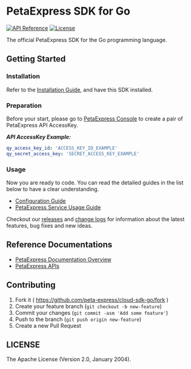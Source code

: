 # PetaExpress SDK for Go

[![API Reference](http://img.shields.io/badge/api-reference-green.svg)](http://docs.petaexpress.com)
[![License](http://img.shields.io/badge/license-apache%20v2-blue.svg)](https://github.com/peta-express/cloud-sdk-go/blob/master/LICENSE)

The official PetaExpress SDK for the Go programming language.

## Getting Started

### Installation

Refer to the [Installation Guide](docs/installation.md), and have this SDK installed.

### Preparation

Before your start, please go to [PetaExpress Console](https://console.petaexpress.com/access_keys/) to create a pair of PetaExpress API AccessKey.

___API AccessKey Example:___

``` yaml
qy_access_key_id: 'ACCESS_KEY_ID_EXAMPLE'
qy_secret_access_key: 'SECRET_ACCESS_KEY_EXAMPLE'
```

### Usage

Now you are ready to code. You can read the detailed guides in the list below to have a clear understanding.

- [Configuration Guide](docs/configuration.md)
- [PetaExpress Service Usage Guide](docs/petaexpress_service_usage.md)

Checkout our [releases](https://github.com/peta-express/cloud-sdk-go/releases) and [change logs](https://github.com/peta-express/cloud-sdk-go/blob/master/CHANGELOG.md) for information about the latest features, bug fixes and new ideas.

## Reference Documentations

- [PetaExpress Documentation Overview](https://docs.petaexpress.com)
- [PetaExpress APIs](https://docs.petaexpress.com/api/index.html)

## Contributing

1. Fork it ( https://github.com/peta-express/cloud-sdk-go/fork )
2. Create your feature branch (`git checkout -b new-feature`)
3. Commit your changes (`git commit -asm 'Add some feature'`)
4. Push to the branch (`git push origin new-feature`)
5. Create a new Pull Request

## LICENSE

The Apache License (Version 2.0, January 2004).

